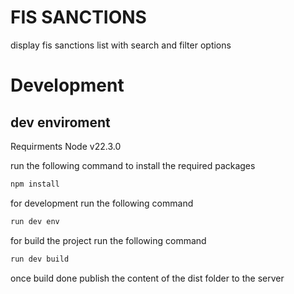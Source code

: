 # FIS SANCTIONS
display fis sanctions list with search and filter options


# Development
## dev enviroment
Requirments 
Node v22.3.0

run the following command to install the required packages
```bash
npm install
```

for development run the following command
```bash
run dev env
```


for build the project run the following command
```bash
run dev build
```
once build done publish the content of the dist folder to the server




